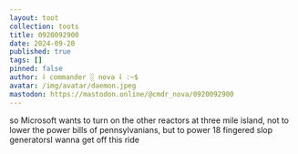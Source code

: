 ```yaml
---
layout: toot
collection: toots
title: 0920092900
date: 2024-09-20
published: true
tags: []
pinned: false
author: ⸸ commander ░ nova ⸸ :~$
avatar: /img/avatar/daemon.jpeg
mastodon: https://mastodon.online/@cmdr_nova/0920092900
---
```


so Microsoft wants to turn on the other reactors at three mile island, not to lower the power bills of pennsylvanians, but to power 18 fingered slop generatorsI wanna get off this ride
